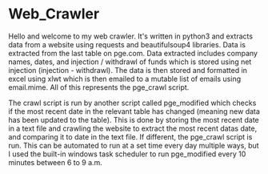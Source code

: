 # Web_Crawler
Hello and welcome to my web crawler. It's written in python3 and extracts data from a website using requests and beautifulsoup4 libraries. Data is extracted from the last table on pge.com.
Data extracted includes company names, dates, and injection / withdrawl of funds which is stored using net injection (injection - withdrawl).
The data is then stored and formatted in excel using xlwt which is then emailed to a mutable list of emails using email.mime. All of this represents the pge_crawl script.

The crawl script is run by another script called pge_modified which checks if the most recent date in the relevant table has changed (meaning new data has been updated to the table).
This is done by storing the most recent date in a text file and crawling the website to extract the most recent datas date, and comparing it to date in the text file. If different, the pge_crawl script is run.
This can be automated to run at a set time every day multiple ways, but I used the built-in windows task scheduler to run pge_modified every 10 minutes between 6 to 9 a.m.
